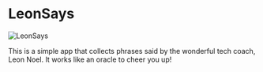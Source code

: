 # LeonSays

![LeonSays](https://user-images.githubusercontent.com/97693233/168328446-a4ca8a42-0ba3-4033-884d-f4766b88cc27.gif)

This is a simple app that collects phrases said by the wonderful tech coach, Leon Noel. It works like an oracle to cheer you up!

